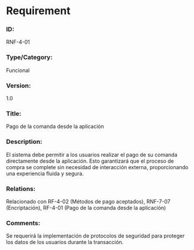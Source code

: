 # Requirement
### ID: 
RNF-4-01
### Type/Category: 
Funcional 
### Version: 
1.0
### Title: 
Pago de la comanda desde la aplicación
### Description:
El sistema debe permitir a los usuarios realizar el pago de su comanda directamente desde la aplicación. Esto garantizará que el proceso de compra se complete sin necesidad de interacción externa, proporcionando una experiencia fluida y segura.
### Relations: 
Relacionado con RF-4-02 (Métodos de pago aceptados), RNF-7-07 (Encriptación), RF-4-01 (Pago de la comanda desde la aplicación)
### Comments:
Se requerirá la implementación de protocolos de seguridad para proteger los datos de los usuarios durante la transacción.

